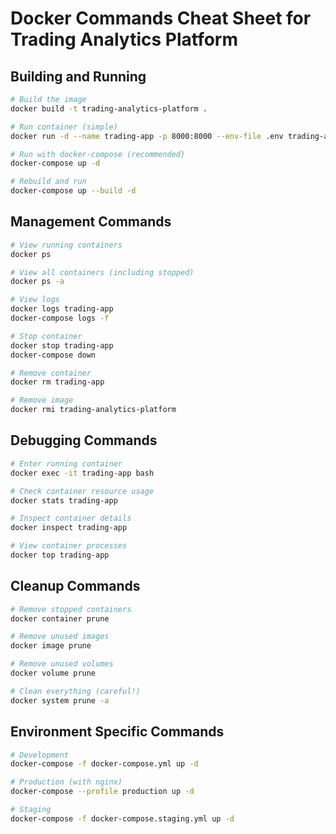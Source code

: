 # Docker Commands Cheat Sheet for Trading Analytics Platform

## Building and Running

```bash
# Build the image
docker build -t trading-analytics-platform .

# Run container (simple)
docker run -d --name trading-app -p 8000:8000 --env-file .env trading-analytics-platform

# Run with docker-compose (recommended)
docker-compose up -d

# Rebuild and run
docker-compose up --build -d
```

## Management Commands

```bash
# View running containers
docker ps

# View all containers (including stopped)
docker ps -a

# View logs
docker logs trading-app
docker-compose logs -f

# Stop container
docker stop trading-app
docker-compose down

# Remove container
docker rm trading-app

# Remove image
docker rmi trading-analytics-platform
```

## Debugging Commands

```bash
# Enter running container
docker exec -it trading-app bash

# Check container resource usage
docker stats trading-app

# Inspect container details
docker inspect trading-app

# View container processes
docker top trading-app
```

## Cleanup Commands

```bash
# Remove stopped containers
docker container prune

# Remove unused images
docker image prune

# Remove unused volumes
docker volume prune

# Clean everything (careful!)
docker system prune -a
```

## Environment Specific Commands

```bash
# Development
docker-compose -f docker-compose.yml up -d

# Production (with nginx)
docker-compose --profile production up -d

# Staging
docker-compose -f docker-compose.staging.yml up -d
```

